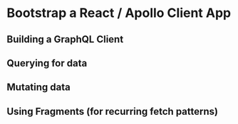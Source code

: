 # Bootstrap a React / Apollo Client App

## Building a GraphQL Client

## Querying for data

## Mutating data

## Using Fragments (for recurring fetch patterns)

